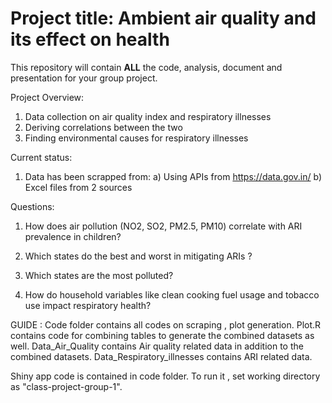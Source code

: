 # Project title: Ambient air quality and its effect on health

This repository will contain **ALL** the code, analysis, document and presentation for your group project.

Project Overview: 
1) Data collection on air quality index and respiratory illnesses
2) Deriving correlations between the two
3) Finding environmental causes for respiratory illnesses 

Current status: 
1) Data has been scrapped from:
   a) Using APIs from https://data.gov.in/
   b) Excel files from 2 sources

Questions:


 1. How does air pollution (NO2, SO2, PM2.5, PM10) correlate with ARI
prevalence in children?

2. Which states do the best and worst in mitigating ARIs ?

3. Which states are the most polluted?

4. How do household variables like clean cooking fuel usage and tobacco
use impact respiratory health?

GUIDE :
Code folder contains all codes on scraping , plot generation.
Plot.R contains code for combining tables to generate the combined datasets as well.
Data_Air_Quality contains Air quality related data in addition to the combined datasets.
Data_Respiratory_illnesses contains ARI related data.

Shiny app code is contained in code folder.
To run it , set working directory as "class-project-group-1".



